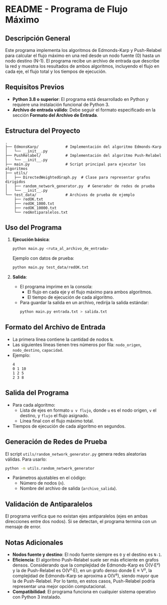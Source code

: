 # README - Programa de Flujo Máximo

## Descripción General
Este programa implementa los algoritmos de Edmonds-Karp y Push-Relabel para calcular el flujo máximo en una red desde un nodo fuente (0) hasta un nodo destino (N-1). El programa recibe un archivo de entrada que describe la red y muestra los resultados de ambos algoritmos, incluyendo el flujo en cada eje, el flujo total y los tiempos de ejecución.

## Requisitos Previos
- **Python 3.8 o superior**: El programa está desarrollado en Python y requiere una instalación funcional de Python 3.
- **Archivo de entrada válido**: Debe seguir el formato especificado en la sección **Formato del Archivo de Entrada**.

## Estructura del Proyecto
```
.
├── EdmonsKarp/            # Implementación del algoritmo Edmonds-Karp
│   └── __init__.py
├── PushRelabel/           # Implementación del algoritmo Push-Relabel
│   └── __init__.py
├── main.py                # Script principal para ejecutar los algoritmos
├── utils/
│   ├── DirectedWeightedGraph.py  # Clase para representar grafos dirigidos
│   ├── random_network_generator.py  # Generador de redes de prueba
│   └── __init__.py
└── test_data/             # Archivos de prueba de ejemplo
    ├── redOK.txt
    ├── redOK_1000.txt
    ├── redOK_10000.txt
    └── redAntiparalelos.txt
```

## Uso del Programa
1. **Ejecución básica**:
   ```bash
   python main.py <ruta_al_archivo_de_entrada>
   ```
   Ejemplo con datos de prueba:
   ```bash
   python main.py test_data/redOK.txt
   ```

2. **Salida**:
   - El programa imprime en la consola:
     - El flujo en cada eje y el flujo máximo para ambos algoritmos.
     - El tiempo de ejecución de cada algoritmo.
   - Para guardar la salida en un archivo, redirija la salida estándar:
     ```bash
     python main.py entrada.txt > salida.txt
     ```

## Formato del Archivo de Entrada
- La primera línea contiene la cantidad de nodos `N`.
- Las siguientes líneas tienen tres números por fila: `nodo_origen`, `nodo_destino`, `capacidad`.
- Ejemplo:
  ```
  4
  0 1 10
  1 2 5
  2 3 8
  ```

## Salida del Programa
- Para cada algoritmo:
  - Lista de ejes en formato `u v flujo`, donde `u` es el nodo origen, `v` el destino, y `flujo` el flujo asignado.
  - Línea final con el flujo máximo total.
- Tiempos de ejecución de cada algoritmo en segundos.

## Generación de Redes de Prueba
El script `utils/random_network_generator.py` genera redes aleatorias válidas. Para usarlo:
```bash
python -m utils.random_network_generator
```
- Parámetros ajustables en el código:
  - Número de nodos (`n`).
  - Nombre del archivo de salida (`archivo_salida`).

## Validación de Antiparalelos
El programa verifica que no existan ejes antiparalelos (ejes en ambas direcciones entre dos nodos). Si se detectan, el programa termina con un mensaje de error.

## Notas Adicionales
- **Nodos fuente y destino**: El nodo fuente siempre es `0` y el destino es `N-1`.
- **Eficiencia**: El algoritmo Push-Relabel suele ser más eficiente en grafos densos. Considerando que la complejidad de Edmonds-Karp es O(V·E²) y la de Push-Relabel es O(V²·E), en un grafo denso donde E ≈ V², la complejidad de Edmonds-Karp se aproxima a O(V⁵), siendo mayor que la de Push-Relabel. Por lo tanto, en estos casos, Push-Relabel podría representar una mejor opción computacional.
- **Compatibilidad**: El programa funciona en cualquier sistema operativo con Python 3 instalado.